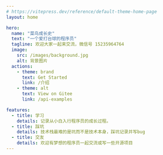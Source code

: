 ```yaml
---
# https://vitepress.dev/reference/default-theme-home-page
layout: home

hero:
  name: "菜鸟成长史"
  text: "一个爱打台球的程序员"
  tagline: 欢迎大家一起来交流，微信号 15235964764
  image: 
    src: /images/background.jpg
    alt: 背景图片
  actions:
    - theme: brand
      text: Get Started
      link: /介绍
    - theme: alt
      text: View on Gitee
      link: /api-examples

features:
  - title: 学习
    details: 记录从小白入行程序员的成长过程。
  - title: 踩坑
    details: 技术栈最难的是坑而不是技术本身，踩坑记录并写bug
  - title: 交友
    details: 欢迎有梦想的程序员一起交流或写一些开源项目
---
```


